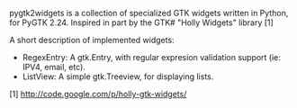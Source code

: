 pygtk2widgets is a collection of specialized GTK widgets written in Python, for PyGTK 2.24.
Inspired in part by the GTK# "Holly Widgets" library [1]


A short description of implemented widgets:

 - RegexEntry:  A gtk.Entry, with regular expresion validation support (ie: IPV4, email, etc).
 - ListView:    A simple gtk.Treeview, for displaying lists.




[1] http://code.google.com/p/holly-gtk-widgets/
